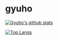 # gyuho

[![Gyuho's github stats](https://github-readme-stats.vercel.app/api?username=flaireclair&theme=radical)](https://github.com/anuraghazra/github-readme-stats)


[![Top Langs](https://github-readme-stats.vercel.app/api/top-langs/?username=flaireclair&hide=jupyter%20notebook&layout=compact)](https://github.com/anuraghazra/github-readme-stats)
